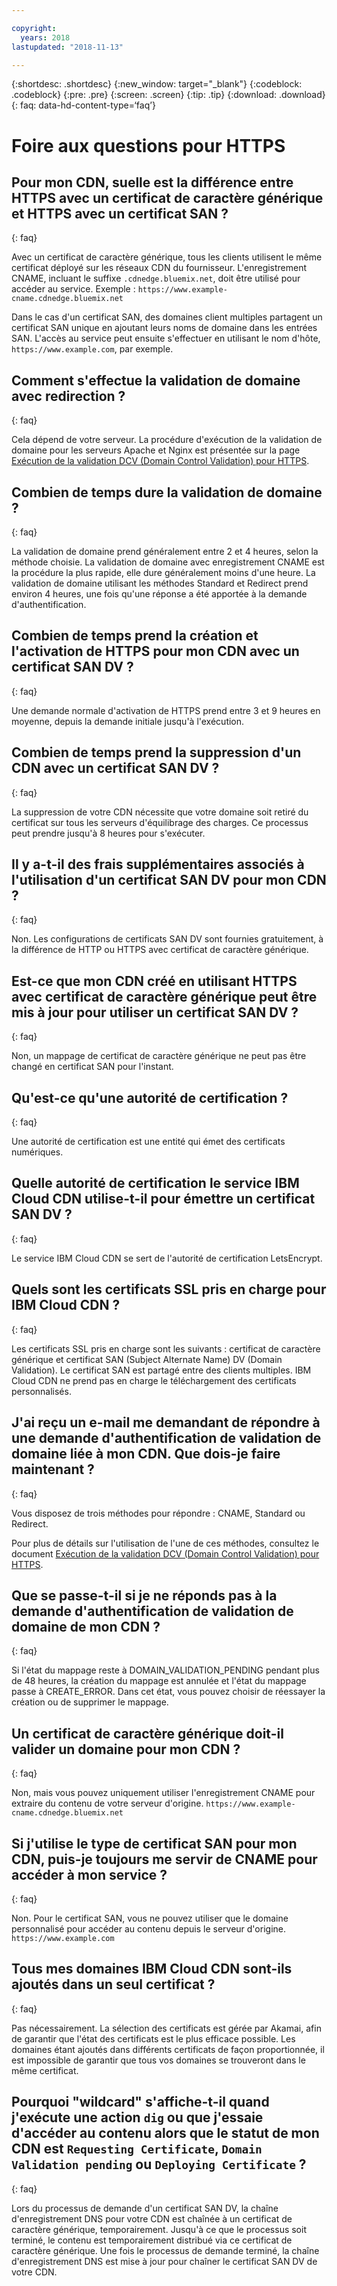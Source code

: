 ```yaml
---

copyright:
  years: 2018
lastupdated: "2018-11-13"

---
```


{:shortdesc: .shortdesc}
{:new_window: target="_blank"}
{:codeblock: .codeblock}
{:pre: .pre}
{:screen: .screen}
{:tip: .tip}
{:download: .download}
{: faq: data-hd-content-type=‘faq’}

# Foire aux questions pour HTTPS 

## Pour mon CDN, suelle est la différence entre HTTPS avec un certificat de caractère générique et HTTPS avec un certificat SAN ?
{: faq}

Avec un certificat de caractère générique, tous les clients utilisent le même certificat déployé sur les réseaux CDN du fournisseur. L'enregistrement CNAME, incluant le suffixe `.cdnedge.bluemix.net`, doit être utilisé pour accéder au service. Exemple : `https://www.example-cname.cdnedge.bluemix.net`

Dans le cas d'un certificat SAN, des domaines client multiples partagent un certificat SAN unique en ajoutant leurs noms de domaine dans les entrées SAN. L'accès au service peut ensuite s'effectuer en utilisant le nom d'hôte, `https://www.example.com`, par exemple.

## Comment s'effectue la validation de domaine avec redirection ?
{: faq}

Cela dépend de votre serveur. La procédure d'exécution de la validation de domaine pour les serveurs Apache et Nginx est présentée sur la page [Exécution de la validation DCV (Domain Control Validation) pour HTTPS](how-to-https.html#redirect).

## Combien de temps dure la validation de domaine ?
{: faq}

La validation de domaine prend généralement entre 2 et 4 heures, selon la méthode choisie. La validation de domaine avec enregistrement CNAME est la procédure la plus rapide, elle dure généralement moins d'une heure. La validation de domaine utilisant les méthodes Standard et Redirect prend environ 4 heures, une fois qu'une réponse a été apportée à la demande d'authentification.

## Combien de temps prend la création et l'activation de HTTPS pour mon CDN avec un certificat SAN DV ?
{: faq}

Une demande normale d'activation de HTTPS prend entre 3 et 9 heures en moyenne, depuis la demande initiale jusqu'à l'exécution.

## Combien de temps prend la suppression d'un CDN avec un certificat SAN DV ?
{: faq}

La suppression de votre CDN nécessite que votre domaine soit retiré du certificat sur tous les serveurs d'équilibrage des charges. Ce processus peut prendre jusqu'à 8 heures pour s'exécuter.

## Il y a-t-il des frais supplémentaires associés à l'utilisation d'un certificat SAN DV pour mon CDN ?
{: faq}

Non. Les configurations de certificats SAN DV sont fournies gratuitement, à la différence de HTTP ou HTTPS avec certificat de caractère générique.

## Est-ce que mon CDN créé en utilisant HTTPS avec certificat de caractère générique peut être mis à jour pour utiliser un certificat SAN DV ?
{: faq}

Non, un mappage de certificat de caractère générique ne peut pas être changé en certificat SAN pour l'instant.

## Qu'est-ce qu'une autorité de certification ?
{: faq}

Une autorité de certification est une entité qui émet des certificats numériques.

## Quelle autorité de certification le service IBM Cloud CDN utilise-t-il pour émettre un certificat SAN DV ?
{: faq}

Le service IBM Cloud CDN se sert de l'autorité de certification LetsEncrypt.

## Quels sont les certificats SSL pris en charge pour IBM Cloud CDN ?
{: faq}

Les certificats SSL pris en charge sont les suivants : certificat de caractère générique et certificat SAN (Subject Alternate Name) DV (Domain Validation). Le certificat SAN est partagé entre des clients multiples. IBM Cloud CDN ne prend pas en charge le téléchargement des certificats personnalisés.

## J'ai reçu un e-mail me demandant de répondre à une demande d'authentification de validation de domaine liée à mon CDN. Que dois-je faire maintenant ?
{: faq}

Vous disposez de trois méthodes pour répondre : CNAME, Standard ou Redirect.

Pour plus de détails sur l'utilisation de l'une de ces méthodes, consultez le document [Exécution de la validation DCV (Domain Control Validation) pour HTTPS](how-to-https.html#how-to-https.html#initial-steps-to-domain-control-validation).

## Que se passe-t-il si je ne réponds pas à la demande d'authentification de validation de domaine de mon CDN ?
{: faq}

Si l'état du mappage reste à DOMAIN_VALIDATION_PENDING pendant plus de 48 heures, la création du mappage est annulée et l'état du mappage passe à CREATE_ERROR. Dans cet état, vous pouvez choisir de réessayer la création ou de supprimer le mappage.

## Un certificat de caractère générique doit-il valider un domaine pour mon CDN ?
{: faq}

Non, mais vous pouvez uniquement utiliser l'enregistrement CNAME pour extraire du contenu de votre serveur d'origine. `https://www.example-cname.cdnedge.bluemix.net`

## Si j'utilise le type de certificat SAN pour mon CDN, puis-je toujours me servir de CNAME pour accéder à mon service ?
{: faq}

Non. Pour le certificat SAN, vous ne pouvez utiliser que le domaine personnalisé pour accéder au contenu depuis le serveur d'origine. `https://www.example.com`

## Tous mes domaines IBM Cloud CDN sont-ils ajoutés dans un seul certificat ?
{: faq}

Pas nécessairement. La sélection des certificats est gérée par Akamai, afin de garantir que l'état des certificats est le plus efficace possible. Les domaines étant ajoutés dans différents certificats de façon proportionnée, il est impossible de garantir que tous vos domaines se trouveront dans le même certificat.

## Pourquoi "wildcard" s'affiche-t-il quand j'exécute une action `dig` ou que j'essaie d'accéder au contenu alors que le statut de mon CDN est `Requesting Certificate`, `Domain Validation pending` ou `Deploying Certificate` ?
{: faq}

Lors du processus de demande d'un certificat SAN DV, la chaîne d'enregistrement DNS pour votre CDN est chaînée à un certificat de caractère générique, temporairement. Jusqu'à ce que le processus soit terminé, le contenu est temporairement distribué via ce certificat de caractère générique. Une fois le processus de demande terminé, la chaîne d'enregistrement DNS est mise à jour pour chaîner le certificat SAN DV de votre CDN.
